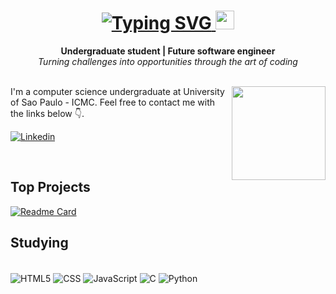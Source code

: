 <div align="center">
    <h1> 
        <a href="https://git.io/typing-svg"><img src="https://readme-typing-svg.demolab.com?font=Raleway&size=32&pause=1000&color=F7F7F7&center=true&vCenter=true&random=false&width=435&lines=Hello%2C+welcome+to+my+profile" alt="Typing SVG" />
        </a> <img src="https://raw.githubusercontent.com/kaueMarques/kaueMarques/master/hi.gif" height="30px"> </h1>
    <b>
        Undergraduate student | Future software engineer
    </b>
    <br>
    <i>Turning challenges into opportunities through the art of coding
    </i>
</div>
<br>

<div style="margin:auto">

<!-- <img align="right" width="400em" height="200em" src="https://github-readme-stats.vercel.app/api?username=LeonardoIshida&show_icons=true&theme=nord&hide_border=true&include_all_commits=true&bg_color=100,211F2F,918CA9&hide=markdown"> -->

<img align="right" height="150em" src="https://github-readme-stats.vercel.app/api/top-langs/?username=LeonardoIshida&layout=compact&hide_border=true&theme=transparent&title_color=81a1c1&text_color=d8dee9">


<p>I'm a computer science undergraduate at University of Sao Paulo - ICMC. Feel free to contact me with the links below 👇.</p>

[![Linkedin](https://img.shields.io/badge/LinkedIn-0077B5?style=for-the-badge&logo=linkedin&logoColor=white)](https://www.linkedin.com/in/leonardo-ishida-dev/)

</div>

<br>


## Top Projects
[![Readme Card](https://github-readme-stats.vercel.app/api/pin/?username=MiguelHenri&repo=SCC0202&bg_color=100,211F2F,918CA9&title_color=81a1c1&text_color=d8dee9&hide_border=true&show_owner=true)](https://github.com/MiguelHenri/SCC0202)


## Studying
<div style="display: inline_block"> <br/>
    <img align="center" alt="HTML5", src="https://img.shields.io/badge/HTML5-E34F26?style=for-the-badge&logo=html5&logoColor=white">
    <img align="center" alt="CSS", src="https://img.shields.io/badge/CSS-239120?&style=for-the-badge&logo=css3&logoColor=white">
    <img align="center" alt="JavaScript", src="https://img.shields.io/badge/JavaScript-F7DF1E?style=for-the-badge&logo=javascript&logoColor=black">
    <img align="center" alt="C", src="https://img.shields.io/badge/C-00599C?style=for-the-badge&logo=c&logoColor=white">
    <img align="center" alt="Python", src="https://img.shields.io/badge/Python-14354C?style=for-the-badge&logo=python&logoColor=white">

</div>

<!--![Top Langs](https://github-readme-stats.vercel.app/api/top-langs/?username=LeonardoIshida&layout=compact&bg_color=100,211F2F,918CA9&title_color=81a1c1&text_color=d8dee9&hide_border=true)-->

